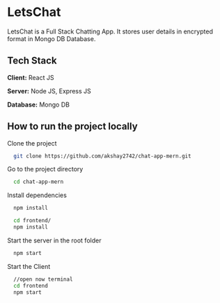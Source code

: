 # LetsChat

LetsChat is a Full Stack Chatting App.
It stores user details in encrypted format in Mongo DB Database.

## Tech Stack

**Client:** React JS

**Server:** Node JS, Express JS

**Database:** Mongo DB

## How to run the project locally

Clone the project

```bash
  git clone https://github.com/akshay2742/chat-app-mern.git
```

Go to the project directory

```bash
  cd chat-app-mern
```

Install dependencies

```bash
  npm install
```

```bash
  cd frontend/
  npm install
```

Start the server in the root folder

```bash
  npm start
```

Start the Client

```bash
  //open now terminal
  cd frontend
  npm start
```
